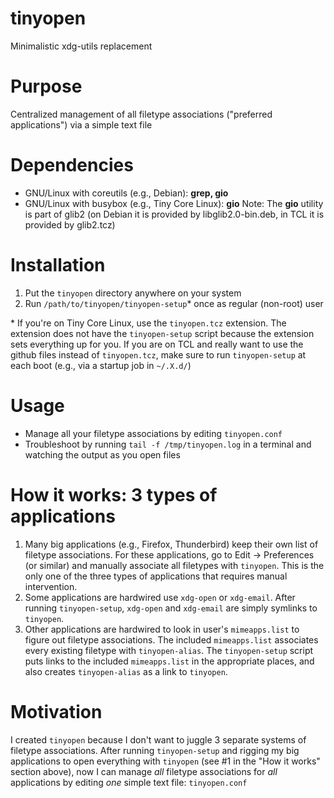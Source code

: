 # tinyopen
Minimalistic xdg-utils replacement

# Purpose
Centralized management of all filetype associations ("preferred applications") via a simple text file

# Dependencies
- GNU/Linux with coreutils (e.g., Debian): **grep, gio**
- GNU/Linux with busybox (e.g., Tiny Core Linux): **gio**
Note: The **gio** utility is part of glib2 (on Debian it is provided by libglib2.0-bin.deb, in TCL it is provided by glib2.tcz)

# Installation
1. Put the `tinyopen` directory anywhere on your system
2. Run `/path/to/tinyopen/tinyopen-setup`* once as regular (non-root) user

\* If you're on Tiny Core Linux, use the `tinyopen.tcz` extension. The extension does not have the `tinyopen-setup` script because the extension sets everything up for you. If you are on TCL and really want to use the github files instead of `tinyopen.tcz`, make sure to run `tinyopen-setup` at each boot (e.g., via a startup job in `~/.X.d/`)

# Usage
- Manage all your filetype associations by editing `tinyopen.conf`
- Troubleshoot by running `tail -f /tmp/tinyopen.log` in a terminal and watching the output as you open files

# How it works: 3 types of applications
1. Many big applications (e.g., Firefox, Thunderbird) keep their own list of filetype associations. For these applications, go to Edit -> Preferences (or similar) and manually associate all filetypes with `tinyopen`. This is the only one of the three types of applications that requires manual intervention.
2. Some applications are hardwired use `xdg-open` or `xdg-email`. After running `tinyopen-setup`, `xdg-open` and `xdg-email` are simply symlinks to `tinyopen`.
3. Other applications are hardwired to look in user's `mimeapps.list` to figure out filetype associations. The included `mimeapps.list` associates every existing filetype with `tinyopen-alias`. The `tinyopen-setup` script puts links to the included `mimeapps.list` in the appropriate places, and also creates `tinyopen-alias` as a link to `tinyopen`.

# Motivation
I created `tinyopen` because I don't want to juggle 3 separate systems of filetype associations. After running `tinyopen-setup` and rigging my big applications to open everything with `tinyopen` (see #1 in the "How it works" section above), now I can manage *all* filetype associations for *all* applications by editing *one* simple text file: `tinyopen.conf`
